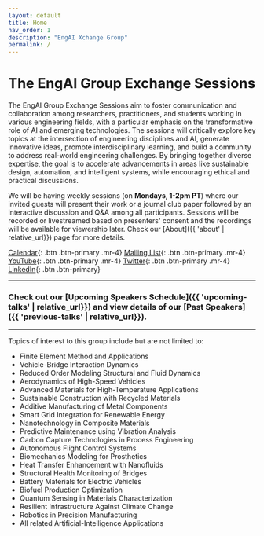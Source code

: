 ```yaml
---
layout: default
title: Home
nav_order: 1
description: "EngAI Xchange Group"
permalink: /
---
```


# The EngAI Group Exchange Sessions

The EngAI Group Exchange Sessions aim to foster communication and collaboration among researchers, practitioners, and students working in various engineering fields, with a particular emphasis on the transformative role of AI and emerging technologies. The sessions will critically explore key topics at the intersection of engineering disciplines and AI, generate innovative ideas, promote interdisciplinary learning, and build a community to address real-world engineering challenges. By bringing together diverse expertise, the goal is to accelerate advancements in areas like sustainable design, automation, and intelligent systems, while encouraging ethical and practical discussions.

We will be having weekly sessions (on **Mondays, 1-2pm PT**) where our invited guests will present their work or a journal club paper followed by an interactive discussion and Q&A among all participants. Sessions will be recorded or livestreamed based on presenters' consent and the recordings will be available for viewership later. Check our [About]({{ 'about' | relative_url}}) page for more details.

[Calendar](https://calendar.google.com/calendar/u/0/embed?src=ab4c643a609c1c1e417badd79027697d716f7bed093114f274c72a8100aafcf6@group.calendar.google.com&ctz=America/Los_Angeles){: .btn .btn-primary .mr-4} 
[Mailing List](https://groups.google.com/g/engaixchange){: .btn .btn-primary .mr-4} 
[YouTube](https://www.youtube.com/@ENGAI-Exchange){: .btn .btn-primary .mr-4} 
[Twitter](https://x.com/EngAIGroup){: .btn .btn-primary .mr-4} 
[LinkedIn](https://www.linkedin.com/in/engai-xchange-group-7bb575379/){: .btn .btn-primary}

---
### Check out our [Upcoming Speakers Schedule]({{ 'upcoming-talks' | relative_url}}) and view details of our [Past Speakers]({{ 'previous-talks' | relative_url}}).

---

Topics of interest to this group include but are not limited to:
-	Finite Element Method and Applications 
-	Vehicle-Bridge Interaction Dynamics
-	Reduced Order Modeling Structural and Fluid Dynamics
-	Aerodynamics of High-Speed Vehicles
-	Advanced Materials for High-Temperature Applications
-	Sustainable Construction with Recycled Materials
-	Additive Manufacturing of Metal Components
-	Smart Grid Integration for Renewable Energy
-	Nanotechnology in Composite Materials
-	Predictive Maintenance using Vibration Analysis
-	Carbon Capture Technologies in Process Engineering
-	Autonomous Flight Control Systems
-	Biomechanics Modeling for Prosthetics
-	Heat Transfer Enhancement with Nanofluids
-	Structural Health Monitoring of Bridges
-	Battery Materials for Electric Vehicles
-	Biofuel Production Optimization
-	Quantum Sensing in Materials Characterization
-	Resilient Infrastructure Against Climate Change
-	Robotics in Precision Manufacturing
-   All related Artificial-Intelligence Applications


